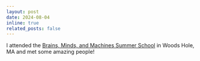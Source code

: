```yaml
---
layout: post
date: 2024-08-04
inline: true
related_posts: false
---
```


I attended the [Brains, Minds, and Machines Summer School](https://www.mbl.edu/education/advanced-research-training-courses/course-offerings/brains-minds-and-machines) in Woods Hole, MA and met some amazing people! 
